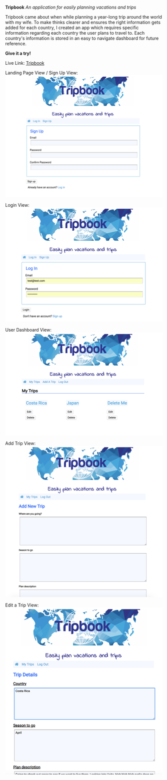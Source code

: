 **Tripbook**
_An application for easily planning vacations and trips_

Tripbook came about when while planning a year-long trip around the world with my wife.
To make thinks clearer and ensures the right information gets added for each country, I created an app which requires specific information regarding each country the user plans to travel to. Each country's information is stored in an easy to navigate dashboard for future reference.

**Give it a try!**

Live Link: [Tripbook](https://node-tripbook-app.herokuapp.com/)

Landing Page View / Sign Up View:
![Landing Page View / Sign Up View](public/images/signup.png)

Login View:
![Login View](public/images/login.png)

User Dashboard View:
![Dashboard View](public/images/dashboard.png)

Add Trip View:
![Add Trip View](public/images/addtrip.png)

Edit a Trip View:
![Edit Trip View](public/images/edittrip.png)
